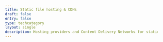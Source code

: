 ```yaml
---
title: Static file hosting & CDNs
draft: false
entry: false
type: techcategory
layout: single
description: Hosting providers and Content Delivery Networks for static file & blob storage
---
```

